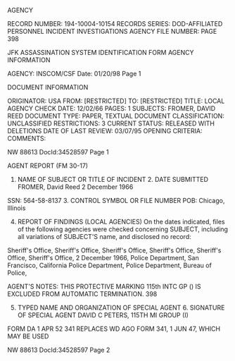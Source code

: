 AGENCY

RECORD NUMBER: 194-10004-10154
RECORDS SERIES: DOD-AFFILIATED PERSONNEL INCIDENT INVESTIGATIONS
AGENCY FILE NUMBER: PAGE 398

JFK ASSASSINATION SYSTEM
IDENTIFICATION FORM
AGENCY INFORMATION

AGENCY: INSCOM/CSF
Date: 01/20/98
Page 1

DOCUMENT INFORMATION

ORIGINATOR: USA
FROM: [RESTRICTED]
TO: [RESTRICTED]
TITLE: LOCAL AGENCY CHECK
DATE: 12/02/66
PAGES: 1
SUBJECTS: FROMER, DAVID REED
DOCUMENT TYPE: PAPER, TEXTUAL DOCUMENT
CLASSIFICATION: UNCLASSIFIED
RESTRICTIONS: 3
CURRENT STATUS: RELEASED WITH DELETIONS
DATE OF LAST REVIEW: 03/07/95
OPENING CRITERIA:
COMMENTS:

NW 88613 DocId:34528597 Page 1

AGENT REPORT
(FM 30-17)

1. NAME OF SUBJECT OR TITLE OF INCIDENT 2. DATE SUBMITTED
FROMER, David Reed 2 December 1966

SSN: 564-58-8137 3. CONTROL SYMBOL OR FILE NUMBER
POB: Chicago, Illinois

4. REPORT OF FINDINGS (LOCAL AGENCIES) On the dates indicated, files of the following agencies were checked concerning SUBJECT, including all variations of SUBJECT'S name, and disclosed no record:

Sheriff's Office,
Sheriff's Office,
Sheriff's Office,
Sheriff's Office,
Sheriff's Office,
Sheriff's Office,
2 December 1966, Police Department, San Francisco, California
Police Department,
Police Department,
Bureau of Police,

AGENT'S NOTES: THIS PROTECTIVE MARKING
115th INTC GP () IS EXCLUDED FROM
AUTOMATIC TERMINATION.
398

5. TYPED NAME AND ORGANIZATION OF SPECIAL AGENT 6. SIGNATURE OF SPECIAL AGENT
DAVID C PETERS, 115TH MI GROUP (I)

FORM
DA 1 APR 52 341 REPLACES WD AGO FORM 341, 1 JUN 47, WHICH MAY BE USED

NW 88613 DocId:34528597 Page 2
